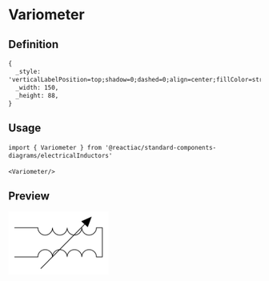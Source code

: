# Variometer

## Definition

```
{
  _style: 'verticalLabelPosition=top;shadow=0;dashed=0;align=center;fillColor=strokeColor;html=1;verticalAlign=bottom;strokeWidth=1;shape=mxgraph.electrical.inductors.variometer;',
  _width: 150,
  _height: 88,
}
```

## Usage

```
import { Variometer } from '@reactiac/standard-components-diagrams/electricalInductors'

<Variometer/>
```

## Preview

<img src="./variometer.png" width="200"/>
